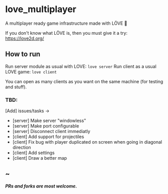 # love_multiplayer
A multiplayer ready game infrastructure made with LÖVE :sparkling_heart:

If you don't know what LÖVE is, then you must give it a try:
https://love2d.org/

## How to run
Run server module as usual with LOVE: `love server`
Run client as a usual LOVE game: `love client`

You can open as many clients as you want on the same machine (for testing and stuff).

### TBD:
[Add] issues/tasks ->
- [server] Make server "windowless"
- [server] Make port configurable
- [server] Disconnect client immediatly
- [client] Add support for projectiles
- [client] Fix bug with player duplicated on screen when going in diagonal direction
- [client] Add settings
- [client] Draw a better map


~
---
_**PRs and forks are most welcome.**_
